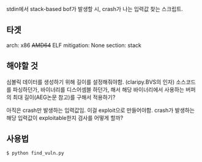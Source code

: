stdin에서 stack-based bof가 발생할 시, crash가 나는 입력값 찾는 스크립트.


## 타겟
arch: x86 ~~AMD64~~ ELF
mitigation: None
section: stack

## 해야할 것
심볼릭 데이터를 생성하기 위해 길이를 설정해줘야함. (claripy.BVS의 인자)
소스코드를 파싱하던가, 바이너리를 디스어셈블 하던가, 해서 해당 바이너리에서 사용하는 버퍼의 최대 길이(AEG논문 참고)를 구해서 적용하기?

아직은 crash만 발생하는 입력값임. 이걸 exploit으로 만들어야함.
crash가 발생하는 해당 입력값이 exploitable한지 검사를 어떻게 할까?


## 사용법
```
$ python find_vuln.py
```
